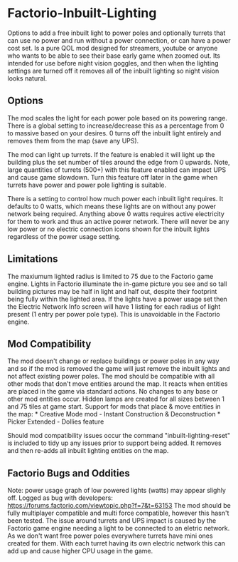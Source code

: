 # Factorio-Inbuilt-Lighting



Options to add a free inbuilt light to power poles and optionally turrets that can use no power and run without a power connection, or can have a power cost set. Is a pure QOL mod designed for streamers, youtube or anyone who wants to be able to see their base early game when zoomed out. Its intended for use before night vision goggles, and then when the lighting settings are turned off it removes all of the inbuilt lighting so night vision looks natural.


Options
---------

The mod scales the light for each power pole based on its powering range. There is a global setting to increase/decrease this as a percentage from 0 to massive based on your desires. 0 turns off the inbuilt light entirely and removes them from the map (save any UPS).

The mod can light up turrets. If the feature is enabled it will light up the building plus the set number of tiles around the edge from 0 upwards. Note, large quantities of turrets (500+) with this feature enabled can impact UPS and cause game slowdown. Turn this feature off later in the game when turrets have power and power pole lighting is suitable. 

There is a setting to control how much power each inbuilt light requires. It defaults to 0 watts, which means these lights are on without any power network being required. Anything above 0 watts requires active electricity for them to work and thus an active power network. There will never be any low power or no electric connection icons shown for the inbuilt lights regardless of the power usage setting.


Limitations
-----------

The maxiumum lighted radius is limited to 75 due to the Factorio game engine.
Lights in Factorio illuminate the in-game picture you see and so tall building pictures may be half in light and half out, despite their footprint being fully within the lighted area.
If the lights have a power usage set then the Electric Network Info screen will have 1 listing for each radius of light present (1 entry per power pole type). This is unavoidable in the Factorio engine.


Mod Compatibility
-------------

The mod doesn't change or replace buildings or power poles in any way and so if the mod is removed the game will just remove the inbuilt lights and not affect existing power poles.
The mod should be compatible with all other mods that don't move entities around the map. It reacts when entities are placed in the game via standard actions. No changes to any base or other mod entities occur. Hidden lamps are created for all sizes between 1 and 75 tiles at game start.
Support for mods that place & move entities in the map:
	* Creative Mode mod - Instant Construction & Deconstruction
	* Picker Extended - Dollies feature
	
Should mod compatibility issues occur the command "inbuilt-lighting-reset" is included to tidy up any issues prior to support being added. It removes and then re-adds all inbuilt lighting entities on the map.


Factorio Bugs and Oddities
----------------------

Note: power usage graph of low powered lights (watts) may appear slighly off. Logged as bug with developers: https://forums.factorio.com/viewtopic.php?f=7&t=63153
The mod should be fully multiplayer compatible and multi force compatible, however this hasn't been tested.
The issue around turrets and UPS impact is caused by the Factorio game engine needing a light to be connected to an eletric network. As we don't want free power poles everywhere turrets have mini ones created for them. With each turret having its own electric network this can add up and cause higher CPU usage in the game. 